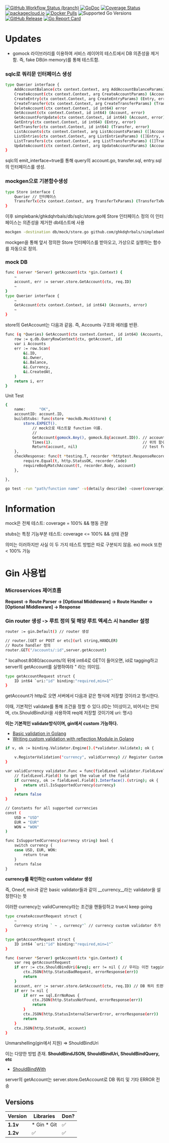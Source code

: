 [![GitHub Workflow Status (branch)](https://img.shields.io/github/workflow/status/golang-migrate/migrate/CI/master)](https://github.com/golang-migrate/migrate/actions/workflows/ci.yaml?query=branch%3Amaster)
[![GoDoc](https://pkg.go.dev/badge/github.com/golang-migrate/migrate)](https://pkg.go.dev/github.com/golang-migrate/migrate/v4)
[![Coverage Status](https://img.shields.io/coveralls/github/golang-migrate/migrate/master.svg)](https://coveralls.io/github/golang-migrate/migrate?branch=master)
[![packagecloud.io](https://img.shields.io/badge/deb-packagecloud.io-844fec.svg)](https://packagecloud.io/golang-migrate/migrate?filter=debs)
[![Docker Pulls](https://img.shields.io/docker/pulls/migrate/migrate.svg)](https://hub.docker.com/r/migrate/migrate/)
![Supported Go Versions](https://img.shields.io/badge/Go-1.16%2C%201.17-lightgrey.svg)
[![GitHub Release](https://img.shields.io/github/release/golang-migrate/migrate.svg)](https://github.com/golang-migrate/migrate/releases)
[![Go Report Card](https://goreportcard.com/badge/github.com/golang-migrate/migrate)](https://goreportcard.com/report/github.com/golang-migrate/migrate)
# Updates
* gomock 라이브러리를 이용하여 서비스 레이어의 테스트에서 DB 의존성을 제거함.
즉, fake DB(in memory)를 통해 테스트함.

### sqlc로 쿼리문 인터페이스 생성
```bash
type Querier interface {
    AddAccountBalance(ctx context.Context, arg AddAccountBalanceParams) (Account, error)
    CreateAccount(ctx context.Context, arg CreateAccountParams) (Account, error)
    CreateEntry(ctx context.Context, arg CreateEntryParams) (Entry, error)
    CreateTransfer(ctx context.Context, arg CreateTransferParams) (Transfer, error)
    DeleteAccount(ctx context.Context, id int64) error
    GetAccount(ctx context.Context, id int64) (Account, error)
    GetAccountForUpdate(ctx context.Context, id int64) (Account, error)
    GetEntry(ctx context.Context, id int64) (Entry, error)
    GetTransfer(ctx context.Context, id int64) (Transfer, error)
    ListAccounts(ctx context.Context, arg ListAccountsParams) ([]Account, error)
    ListEntries(ctx context.Context, arg ListEntriesParams) ([]Entry, error)
    ListTransfers(ctx context.Context, arg ListTransfersParams) ([]Transfer, error)
    UpdateAccount(ctx context.Context, arg UpdateAccountParams) (Account, error)
}
```
sqlc의 emit_interface=true를 통해 query의 account.go, transfer.sql, entry.sql의 인터페이스를 생성.


### mockgen으로 기본함수생성
```bash
type Store interface {
	Querier // 인터페이스
	TransferTx(ctx context.Context, arg TransferTxParams) (TransferTxResult, error)
}
```
이후 simplebank/ghkdqhrbals/db/sqlc/store.go에 Store 인터페이스 정의
이 인터페이스는 의존성을 제거한 db테스트에 사용



```bash
mockgen -destination db/mock/store.go github.com/ghkdqhrbals/simplebank/db/sqlc Store
```
mockgen을 통해 앞서 정의한 Store 인터페이스를 받아오고, 가상으로 실행하는 함수를 자동으로 정의.


### mock DB
```bash
func (server *Server) getAccount(ctx *gin.Context) {
	~
	account, err := server.store.GetAccount(ctx, req.ID)
	~
}
type Querier interface {
	~
	GetAccount(ctx context.Context, id int64) (Accounts, error)
	~
}
```
store의 GetAccount는 다음과 같음. 즉, Accounts 구조와 에러를 반환.

```bash
func (q *Queries) GetAccount(ctx context.Context, id int64) (Accounts, error) {
	row := q.db.QueryRowContext(ctx, getAccount, id)
	var i Accounts
	err := row.Scan(
		&i.ID,
		&i.Owner,
		&i.Balance,
		&i.Currency,
		&i.CreatedAt,
	)
	return i, err
}
```



Unit Test
```bash
{
    name:      "OK",
    accountID: account.ID,
    buildStubs: func(store *mockdb.MockStore) {
        store.EXPECT().
            // mock으로 테스트할 function 이름.
            //
            GetAccount(gomock.Any(), gomock.Eq(account.ID)). // account.ID를 argument로 받는 store.GetAccount함수가 call 되길 예상함.
            Times(1).                                        // 위의 함수가 call 되는 횟수 예상
            Return(account, nil)                             // test function의 return 값 예상, 실제 GetAccount에서 account.ID로 검색했을 때 account구조체와 nil에러를 반환받기를 원함.
    },
    checkResponse: func(t *testing.T, recorder *httptest.ResponseRecorder) {
        require.Equal(t, http.StatusOK, recorder.Code)
        requireBodyMatchAccount(t, recorder.Body, account)
    },

},
```


```bash
go test -run "path/function name" -v(detaily describe) -cover(coverage) //test
```




# Information

mock은 전체 테스트: coverage = 100% && 행동 관찰

stubs는 특정 기능부분 테스트: coverage <= 100% && 상태 관찰

의미는 이러하지만 사실 이 두 가지 테스트 방법은 따로 구분되지 않음.
ex) mock 또한 < 100% 가능

# Gin 사용법

### Microservices 제어흐름
__Request -> Route Parser -> [Optional Middleware] -> Route Handler -> [Optional Middleware] -> Response__

### Gin router 생성 -> 루트 정의 및 해당 루트 엑세스 시 handler 설정
```bash
router := gin.Default() // router 생성

// router.[GET or POST or etc](url string,HANDLER)
// Route handler 정의
router.GET("/accounts/:id",server.getAccount)
```
" localhost:8080/accounts/의 뒤에 int64로 GET이 들어오면, id로 tagging하고 server의 getAccount를 실행하여라 " 라는 의미임.


```bash
type getAccountRequest struct {
	ID int64 `uri:"id" binding:"required,min=1"`
}
```

getAccount가 http로 오면 서버에서 다음과 같은 형식에 저장할 것이라고 명시한다.

이때, 기본적인 validate를 통해 조건을 정할 수 있다.(ID는 1이상이고, 비어서는 안되며, ctx.ShouldBindUri을 사용하여 req에 저장할 것이기에 uri: 명시)

__이는 기본적인 validate방식이며, gin에서 custom 가능하다.__
* [Basic validation in Golang](https://blog.logrocket.com/gin-binding-in-go-a-tutorial-with-examples/#basic-validation-using-gin)
* [Writing custom validation with reflection Module in Golang](https://pkg.go.dev/github.com/go-playground/validator/v10#section-readme)

```bash
if v, ok := binding.Validator.Engine().(*validator.Validate); ok {

    v.RegisterValidation("currency", validCurrency) // Register Custom Validator {tag, validator.Func}
}

var validCurrency validator.Func = func(fieldLevel validator.FieldLevel) bool {
	// fieldLevel.Field() to get the value of the field
	if currency, ok := fieldLevel.Field().Interface().(string); ok {
		return util.IsSupportedCurrency(currency)
	}
	return false
}

// Constants for all supported currencies
const (
	USD = "USD"
	EUR = "EUR"
	WON = "WON"
)

func IsSupportedCurrency(currency string) bool {
	switch currency {
	case USD, EUR, WON:
		return true
	}
	return false
}
```
__currency를 확인하는 custom validator 생성__

즉, Oneof, min과 같은 basic validator들과 같이 __currency__라는 validator을 설정한다는 뜻

이러한 currency는 validCurrency라는 조건을 핸들링하고 true시 keep going

```bash
type createAccountRequest struct {
	~
	Currency string ` ~ , currency"` // currency custom validator 추가
}
```

```bash
type getAccountRequest struct {
	ID int64 `uri:"id" binding:"required,min=1"`
}

func (server *Server) getAccount(ctx *gin.Context) {
	var req getAccountRequest
	if err := ctx.ShouldBindUri(&req); err != nil { // 우리는 이전 tagging된 id를 getAccountRequest ID에 바인딩.
		ctx.JSON(http.StatusBadRequest, errorResponse(err))
		return
	}
	account, err := server.store.GetAccount(ctx, req.ID) // DB 쿼리 트랜젝션 실행
	if err != nil {
		if err == sql.ErrNoRows {
			ctx.JSON(http.StatusNotFound, errorResponse(err))
			return
		}
		ctx.JSON(http.StatusInternalServerError, errorResponse(err))
		return
	}
	ctx.JSON(http.StatusOK, account)
}
```
Unmarshelling(gin에서 지원) => ShouldBindUri

이는 다양한 방법 존재. __ShouldBindJSON, ShouldBindUri, ShouldBindQuery, etc__
* [ShouldBindWith](https://pkg.go.dev/github.com/gin-gonic/gin#section-readme)

server의 getAccount는 server.store.GetAccount로 DB 쿼리 및 기타 ERROR 전송


## Versions

Version | Libraries | Don?
--------|------------|------
**1.1v** | * Gin * Git | :white_check_mark: |
**1.2v** | :white_check_mark: | :white_check_mark: |
